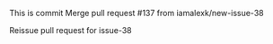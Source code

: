 This is commit Merge pull request #137 from iamalexk/new-issue-38

Reissue pull request for issue-38